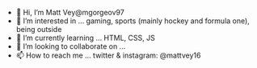 - 👋 Hi, I’m Matt Vey@mgorgeov97
- 👀 I’m interested in ... gaming, sports (mainly hockey and formula one), being outside
- 🌱 I’m currently learning ... HTML, CSS, JS
- 💞️ I’m looking to collaborate on ... 
- 📫 How to reach me ... twitter & instagram: @mattvey16

<!---
mgorgeov97/mgorgeov97 is a ✨ special ✨ repository because its `README.md` (this file) appears on your GitHub profile.
You can click the Preview link to take a look at your changes.
--->
